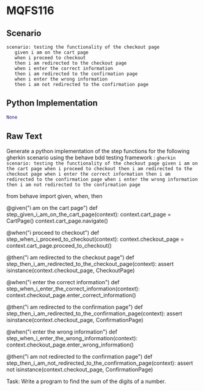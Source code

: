 # MQFS116
## Scenario
```gherkin
scenario: testing the functionality of the checkout page 
   given i am on the cart page 
   when i proceed to checkout 
   then i am redirected to the checkout page 
   when i enter the correct information 
   then i am redirected to the confirmation page 
   when i enter the wrong information 
   then i am not redirected to the confirmation page
```


## Python Implementation
```python
None
```


## Raw Text
Generate a python implementation of the step functions for the following gherkin scenario using the behave bdd testing framework : ```gherkin scenario: testing the functionality of the checkout page given i am on the cart page when i proceed to checkout then i am redirected to the checkout page when i enter the correct information then i am redirected to the confirmation page when i enter the wrong information then i am not redirected to the confirmation page ```



from behave import given, when, then

@given("i am on the cart page")
def step_given_i_am_on_the_cart_page(context):
    context.cart_page = CartPage()
    context.cart_page.navigate()

@when("i proceed to checkout")
def step_when_i_proceed_to_checkout(context):
    context.checkout_page = context.cart_page.proceed_to_checkout()

@then("i am redirected to the checkout page")
def step_then_i_am_redirected_to_the_checkout_page(context):
    assert isinstance(context.checkout_page, CheckoutPage)

@when("i enter the correct information")
def step_when_i_enter_the_correct_information(context):
    context.checkout_page.enter_correct_information()

@then("i am redirected to the confirmation page")
def step_then_i_am_redirected_to_the_confirmation_page(context):
    assert isinstance(context.checkout_page, ConfirmationPage)

@when("i enter the wrong information")
def step_when_i_enter_the_wrong_information(context):
    context.checkout_page.enter_wrong_information()

@then("i am not redirected to the confirmation page")
def step_then_i_am_not_redirected_to_the_confirmation_page(context):
    assert not isinstance(context.checkout_page, ConfirmationPage)


Task: Write a program to find the sum of the digits of a number.
